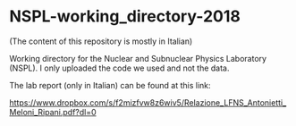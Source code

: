 # NSPL-working_directory-2018

(The content of this repository is mostly in Italian)

Working directory for the Nuclear and Subnuclear Physics Laboratory (NSPL). I only uploaded the code we used and not the data.

The lab report (only in Italian) can be found at this link:

https://www.dropbox.com/s/f2mizfvw8z6wiv5/Relazione_LFNS_Antonietti_Meloni_Ripani.pdf?dl=0
